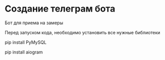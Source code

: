 # Создание телеграм бота

Бот для приема на замеры

Перед запуском кода, необходимо установить все нужные библиотеки 

pip install PyMySQL

pip install aiogram

